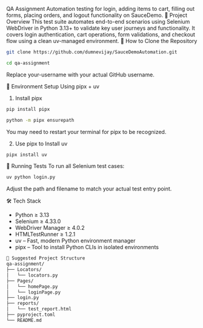 QA Assignment
Automation testing for login, adding items to cart, filling out forms, placing orders, and logout functionality on SauceDemo.
🚀 Project Overview
This test suite automates end-to-end scenarios using Selenium WebDriver in Python 3.13+ to validate key user journeys and functionality. It covers login authentication, cart operations, form validations, and checkout flow using a clean uv-managed environment.
📂 How to Clone the Repository

```bash
git clone https://github.com/dumnevijay/SauceDemoAutomation.git
```

```bash
cd qa-assignment
```


Replace your-username with your actual GitHub username.


🧰 Environment Setup Using pipx + uv
1. Install pipx

```bash
pip install pipx
```

```bash
python -m pipx ensurepath
```


You may need to restart your terminal for pipx to be recognized.

2. Use pipx to Install uv

```bash
pipx install uv
```

🧪 Running Tests
To run all Selenium test cases:

```bash
uv python login.py
```


Adjust the path and filename to match your actual test entry point.

🛠 Tech Stack
- Python ≥ 3.13
- Selenium ≥ 4.33.0
- WebDriver Manager ≥ 4.0.2
- HTMLTestRunner ≥ 1.2.1
- uv – Fast, modern Python environment manager
- pipx – Tool to install Python CLIs in isolated environments

```bash
📁 Suggested Project Structure
qa-assignment/
├── Locators/
│   └── locators.py
├── Pages/
│   └── homePage.py
│   └── loginPage.py
├── login.py
├── reports/
│   └── test_report.html
├── pyproject.toml
└── README.md
```




